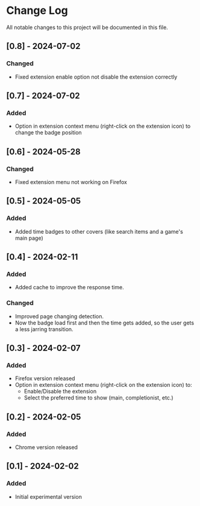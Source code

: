 
# Change Log
All notable changes to this project will be documented in this file.
## [0.8] - 2024-07-02

### Changed
- Fixed extension enable option not disable the extension correctly

## [0.7] - 2024-07-02

### Added
- Option in extension context menu (right-click on the extension icon) to change the badge position

## [0.6] - 2024-05-28

### Changed
- Fixed extension menu not working on Firefox

## [0.5] - 2024-05-05

### Added
- Added time badges to other covers (like search items and a game's main page)

## [0.4] - 2024-02-11

### Added
- Added cache to improve the response time.
### Changed
- Improved page changing detection.
- Now the badge load first and then the time gets added, so the user gets a less jarring transition.


## [0.3] - 2024-02-07

### Added
- Firefox version released
- Option in extension context menu (right-click on the extension icon) to:
  - Enable/Disable the extension
  - Select the preferred time to show (main, completionist, etc.)


## [0.2] - 2024-02-05

### Added
- Chrome version released


## [0.1] - 2024-02-02

### Added
- Initial experimental version



